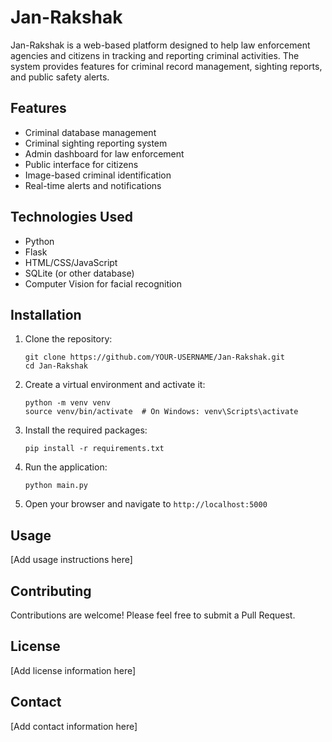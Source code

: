 # Jan-Rakshak

Jan-Rakshak is a web-based platform designed to help law enforcement agencies and citizens in tracking and reporting criminal activities. The system provides features for criminal record management, sighting reports, and public safety alerts.

## Features

- Criminal database management
- Criminal sighting reporting system
- Admin dashboard for law enforcement
- Public interface for citizens
- Image-based criminal identification
- Real-time alerts and notifications

## Technologies Used

- Python
- Flask
- HTML/CSS/JavaScript
- SQLite (or other database)
- Computer Vision for facial recognition

## Installation

1. Clone the repository:
   ```
   git clone https://github.com/YOUR-USERNAME/Jan-Rakshak.git
   cd Jan-Rakshak
   ```

2. Create a virtual environment and activate it:
   ```
   python -m venv venv
   source venv/bin/activate  # On Windows: venv\Scripts\activate
   ```

3. Install the required packages:
   ```
   pip install -r requirements.txt
   ```

4. Run the application:
   ```
   python main.py
   ```

5. Open your browser and navigate to `http://localhost:5000`

## Usage

[Add usage instructions here]

## Contributing

Contributions are welcome! Please feel free to submit a Pull Request.

## License

[Add license information here]

## Contact

[Add contact information here]
